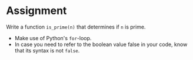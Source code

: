 # Assignment

Write a function `is_prime(n)` that determines if `n` is prime.

* Make use of Python's `for`-loop.
* In case you need to refer to the boolean value false in your code, know that its syntax is not `false`.

